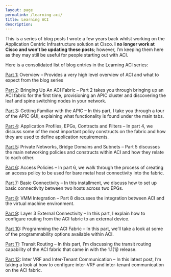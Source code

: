 ```yaml
---
layout: page
permalink: /learning-aci/
title: Learning ACI
description:
---
```


This is a series of blog posts I wrote a few years back whilst working on the Application Centric Infrastructure solution at Cisco. **I no longer work at Cisco and won’t be updating these posts**; however, I’m keeping them here as they may still be useful for people starting out with ACI.

Here is a consolidated  list of blog entries in the Learning ACI series:

[Part 1:](https://araffe.github.io/aci/nexus%209000/2014/12/03/learning-aci-part-1-overview.html) Overview – Provides a very high level overview of ACI and what to expect from the blog series

[Part 2](https://araffe.github.io/aci/nexus%209000/2014/12/03/learning-aci-part-2-bringing-up-a-fabric.html): Bringing Up An ACI Fabric – Part 2 takes you through bringing up an ACI fabric for the first time, provisioning an APIC cluster and discovering the leaf and spine switching nodes in your network.

[Part 3](https://araffe.github.io/aci/nexus%209000/2014/12/03/learning-aci-part-3-getting-familiar-with-the-apic.html): Getting Familiar with the APIC – In this part, I take you through a tour of the APIC GUI, explaining what functionality is found under the main tabs.

[Part 4](https://araffe.github.io/aci/nexus%209000/2015/01/02/learning-aci-part-4-application-profiles-epgs-contracts-and-filters.html): Application Profiles, EPGs, Contracts and Filters – In part 4, we discuss some of the most important policy constructs on the fabric and how they are used to define application requirements.

[Part 5](https://araffe.github.io/aci/nexus%209000/2015/01/06/learning-aci-part-5-private-networks-bridge-domains-and-subnets.html): Private Networks, Bridge Domains and Subnets – Part 5 discusses the main networking policies and constructs within ACI and how they relate to each other.

[Part 6](https://araffe.github.io/aci/nexus%209000/2015/01/16/learning-aci-part-6-access-policies.html): Access Policies – In part 6, we walk through the process of creating an access policy to be used for bare metal host connectivity into the fabric.

[Part 7](https://araffe.github.io/aci/nexus%209000/2015/02/18/learning-aci-part-7-basic-connectivity.html): Basic Connectivity – In this installment, we discuss how to set up basic connectivity between two hosts across two EPGs.

[Part 8](https://araffe.github.io/aci/nexus%209000/2015/02/27/learning-aci-part-8-vmm-integration.html): VMM Integration – Part 8 discusses the integration between ACI and the virtual machine environment.

[Part 9](https://araffe.github.io/aci/nexus%209000/2015/03/29/learning-aci-part-9-layer-3-external-connectivity.html): Layer 3 External Connectivity – In this part, I explain how to configure routing from the ACI fabric to an external device.

[Part 10](https://araffe.github.io/aci/nexus%209000/sdn/2015/06/19/learning-aci-part-10-programming-the-aci-fabric.html): Programming the ACI Fabric – In this part, we’ll take a look at some of the programmability options available within ACI.

[Part 11](https://araffe.github.io/aci/nexus%209000/sdn/2015/10/18/learning-aci-part-11-transit-routing.html): Transit Routing – In this part, I’m discussing the transit routing capability of the ACI fabric that came in with the 1.1(1j) release.

[Part 12](https://araffe.github.io/nexus/nexus%209000/2016/12/16/learning-aci-part-12-inter-vrf-and-inter-tenant-communication.html): Inter VRF and Inter-Tenant Communication – In this latest post, I’m taking a look at how to configure inter-VRF and inter-tenant communication on the ACI fabric.


